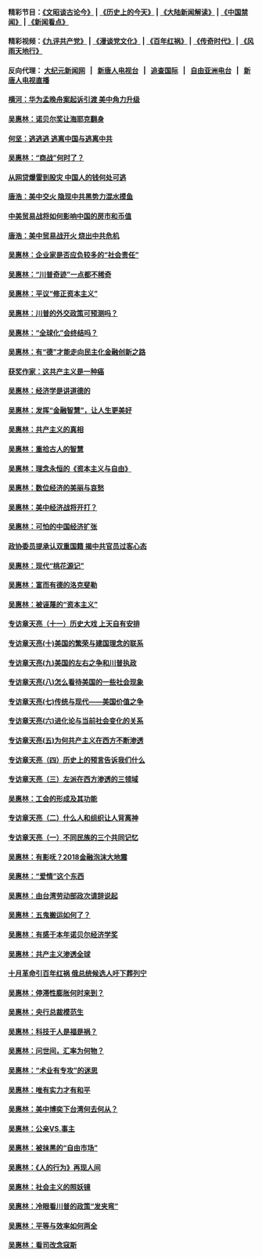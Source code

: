 #### 精彩节目：[《文昭谈古论今》](http://155.138.205.71/wenzhao) | [《历史上的今天》](http://155.138.205.71/today-in-history) | [《大陆新闻解读》](http://155.138.205.71/ntdtv-comedy) | [《中国禁闻》](http://155.138.205.71/ntdtv-news) | [《新闻看点》](http://155.138.205.71/news-insight) 

 #### 精彩视频：[《九评共产党》](http://155.138.205.71:10000/videos/jiuping) | [《漫谈党文化》](http://155.138.205.71:10000/videos/mtdwh) | [《百年红祸》](http://155.138.205.71:10000/videos/bnhh) | [《传奇时代》](http://155.138.205.71:10000/videos/legend) | [《风雨天地行》](http://155.138.205.71:10000/videos/fytdx) 

 #### 反向代理： [大纪元新闻网](http://155.138.205.71:10080/) &nbsp;&nbsp;|&nbsp;&nbsp; [新唐人电视台](http://155.138.205.71:8000/) &nbsp;&nbsp;|&nbsp;&nbsp; [追查国际](http://155.138.205.71:10010/) &nbsp;&nbsp;|&nbsp;&nbsp; [自由亚洲电台](http://155.138.205.71:9800/) &nbsp;&nbsp;|&nbsp;&nbsp; [新唐人电视直播](http://155.138.205.71/) 

#### [横河：华为孟晚舟案起诉引渡 美中角力升级](../pages/nsc423/n11027230.md?t=02220037) 

#### [吴惠林：诺贝尔奖让海耶克翻身](../pages/nsc423/n10890049.md?t=02220037) 

#### [何坚：逃逃逃 逃离中国与逃离中共](../pages/nsc423/n10592891.md?t=02220037) 

#### [吴惠林：“商战”何时了？](../pages/nsc423/n10573558.md?t=02220037) 

#### [从网贷爆雷到股灾 中国人的钱何处可逃](../pages/nsc423/n10572800.md?t=02220037) 

#### [唐浩：美中交火 隐现中共黑势力混水摸鱼](../pages/nsc423/n10544040.md?t=02220037) 

#### [中美贸易战将如何影响中国的房市和币值](../pages/nsc423/n10543697.md?t=02220037) 

#### [唐浩：美中贸易战开火 烧出中共危机](../pages/nsc423/n10540126.md?t=02220037) 

#### [吴惠林：企业家是否应负较多的“社会责任”](../pages/nsc423/n10535022.md?t=02220037) 

#### [吴惠林：“川普奇迹”一点都不稀奇](../pages/nsc423/n10512808.md?t=02220037) 

#### [吴惠林：平议“修正资本主义”](../pages/nsc423/n10495724.md?t=02220037) 

#### [吴惠林：川普的外交政策可预测吗？](../pages/nsc423/n10462387.md?t=02220037) 

#### [吴惠林：“全球化”会终结吗？](../pages/nsc423/n10452838.md?t=02220037) 

#### [吴惠林：有“德”才能走向民主化金融创新之路](../pages/nsc423/n10432292.md?t=02220037) 

#### [获奖作家：这共产主义是一种癌](../pages/nsc423/n10431541.md?t=02220037) 

#### [吴惠林：经济学是讲道德的](../pages/nsc423/n10398014.md?t=02220037) 

#### [吴惠林：发挥“金融智慧”，让人生更美好](../pages/nsc423/n10375019.md?t=02220037) 

#### [吴惠林：共产主义的真相](../pages/nsc423/n10351394.md?t=02220037) 

#### [吴惠林：重拾古人的智慧](../pages/nsc423/n10337691.md?t=02220037) 

#### [吴惠林：理念永恒的《资本主义与自由》](../pages/nsc423/n10316274.md?t=02220037) 

#### [吴惠林：数位经济的美丽与哀愁](../pages/nsc423/n10292946.md?t=02220037) 

#### [吴惠林：美中经济战将开打？](../pages/nsc423/n10258825.md?t=02220037) 

#### [吴惠林：可怕的中国经济扩张](../pages/nsc423/n10219147.md?t=02220037) 

#### [政协委员提承认双重国籍 揭中共官员过客心态](../pages/nsc423/n10208809.md?t=02220037) 

#### [吴惠林：现代“桃花源记”](../pages/nsc423/n10185234.md?t=02220037) 

#### [吴惠林：富而有德的洛克斐勒](../pages/nsc423/n10142264.md?t=02220037) 

#### [吴惠林：被诬蔑的“资本主义”](../pages/nsc423/n10124816.md?t=02220037) 

#### [专访章天亮（十一）历史大戏 上天自有安排](../pages/nsc423/n10094905.md?t=02220037) 

#### [专访章天亮(十)美国的繁荣与建国理念的联系](../pages/nsc423/n10094899.md?t=02220037) 

#### [专访章天亮(九)美国的左右之争和川普执政](../pages/nsc423/n10094889.md?t=02220037) 

#### [专访章天亮(八)怎么看待美国的一些社会现象](../pages/nsc423/n10094857.md?t=02220037) 

#### [专访章天亮(七)传统与现代——美国价值之争](../pages/nsc423/n10093140.md?t=02220037) 

#### [专访章天亮(六)进化论与当前社会变化的关系](../pages/nsc423/n10092036.md?t=02220037) 

#### [专访章天亮(五)为何共产主义在西方不断渗透](../pages/nsc423/n10083620.md?t=02220037) 

#### [专访章天亮（四）历史上的预言告诉我们什么](../pages/nsc423/n10083606.md?t=02220037) 

#### [专访章天亮（三）左派在西方渗透的三领域](../pages/nsc423/n10081115.md?t=02220037) 

#### [吴惠林：工会的形成及其功能](../pages/nsc423/n10080633.md?t=02220037) 

#### [专访章天亮（二）什么人和组织让人背离神](../pages/nsc423/n10076637.md?t=02220037) 

#### [专访章天亮（一）不同民族的三个共同记忆](../pages/nsc423/n10074188.md?t=02220037) 

#### [吴惠林：有影呒？2018金融泡沫大地震](../pages/nsc423/n10040534.md?t=02220037) 

#### [吴惠林：“爱情”这个东西](../pages/nsc423/n10019423.md?t=02220037) 

#### [吴惠林：由台湾劳动部政次请辞说起](../pages/nsc423/n9979679.md?t=02220037) 

#### [吴惠林：五鬼搬运如何了？](../pages/nsc423/n9925338.md?t=02220037) 

#### [吴惠林：有感于本年诺贝尔经济学奖](../pages/nsc423/n9871883.md?t=02220037) 

#### [吴惠林：共产主义渗透全球](../pages/nsc423/n9812748.md?t=02220037) 

#### [十月革命引百年红祸 俄总统候选人吁下葬列宁](../pages/nsc423/n9810182.md?t=02220037) 

#### [吴惠林：停滞性膨胀何时来到？](../pages/nsc423/n9764136.md?t=02220037) 

#### [吴惠林：央行总裁模范生](../pages/nsc423/n9728134.md?t=02220037) 

#### [吴惠林：科技于人是福是祸？](../pages/nsc423/n9672982.md?t=02220037) 

#### [吴惠林：问世间，汇率为何物？](../pages/nsc423/n9621788.md?t=02220037) 

#### [吴惠林：“术业有专攻”的迷思](../pages/nsc423/n9580363.md?t=02220037) 

#### [吴惠林：唯有实力才有和平](../pages/nsc423/n9529599.md?t=02220037) 

#### [吴惠林：美中博奕下台湾何去何从？](../pages/nsc423/n9483598.md?t=02220037) 

#### [吴惠林：公亲VS.事主](../pages/nsc423/n9425637.md?t=02220037) 

#### [吴惠林：被抹黑的“自由市场”](../pages/nsc423/n9351545.md?t=02220037) 

#### [吴惠林：《人的行为》再现人间](../pages/nsc423/n9296339.md?t=02220037) 

#### [吴惠林：社会主义的照妖镜](../pages/nsc423/n9243460.md?t=02220037) 

#### [吴惠林：冷眼看川普的政策“发夹弯”](../pages/nsc423/n9120684.md?t=02220037) 

#### [吴惠林：平等与效率如何两全](../pages/nsc423/n9075430.md?t=02220037) 

#### [吴惠林：看司改念寇斯](../pages/nsc423/n9024915.md?t=02220037) 

